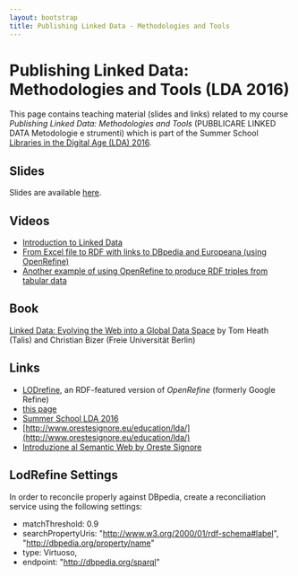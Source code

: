 ```yaml
---
layout: bootstrap
title: Publishing Linked Data - Methodologies and Tools
---
```





Publishing Linked Data: Methodologies and Tools (LDA 2016)
========
This page contains teaching material (slides and links) related to my course *Publishing Linked Data: Methodologies and Tools* (PUBBLICARE LINKED DATA
Metodologie e strumenti) which is part of the Summer School [Libraries in the Digital Age (LDA) 2016](http://lda2016.unica.it/).

Slides
------
Slides are available [here](http://atzori.webofcode.org/lda2016/lda2016-atzori.pdf).

Videos
------
 - [Introduction to Linked Data](https://vimeo.com/36752317) 
 - [From Excel file to RDF with links to DBpedia and Europeana (using OpenRefine)](https://youtu.be/XdpzmGxA33U)
 - [Another example of using OpenRefine to produce RDF triples from tabular data](https://youtu.be/B5CsSE7_zeQ)

Book
----
[Linked Data: Evolving the Web into a Global Data Space](http://linkeddatabook.com/editions/1.0/) by  Tom Heath (Talis) and Christian Bizer (Freie Universität Berlin)

Links
-----
 - [LODrefine](https://sourceforge.net/projects/lodrefine/), an RDF-featured version of *OpenRefine* (formerly Google Refine)
 - [this page](http://atzori.webofcode.org/lda2016/)
 - [Summer School LDA 2016](http://lda2016.unica.it/)
 - [http://www.orestesignore.eu/education/lda/](http://www.orestesignore.eu/education/lda/)
 - [Introduzione al Semantic Web by Oreste Signore](http://www.w3c.it/papers/wsb08.pdf)

LodRefine Settings
------
In order to reconcile properly against DBpedia, create a reconciliation service using the following settings:

  - matchThreshold: 0.9
  - searchPropertyUris: "http://www.w3.org/2000/01/rdf-schema#label", "http://dbpedia.org/property/name"
  - type: Virtuoso,
  - endpoint: "http://dbpedia.org/sparql"
 
